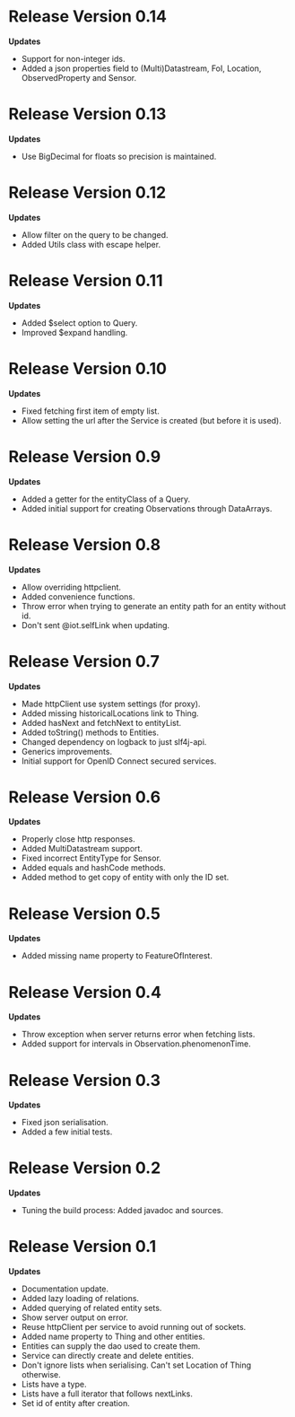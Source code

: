 # Release Version 0.14

**Updates**
* Support for non-integer ids.
* Added a json properties field to (Multi)Datastream, FoI, Location, ObservedProperty and Sensor.


# Release Version 0.13

**Updates**
* Use BigDecimal for floats so precision is maintained.


# Release Version 0.12

**Updates**
* Allow filter on the query to be changed.
* Added Utils class with escape helper.


# Release Version 0.11

**Updates**
* Added $select option to Query.
* Improved $expand handling.


# Release Version 0.10

**Updates**
* Fixed fetching first item of empty list.
* Allow setting the url after the Service is created (but before it is used).


# Release Version 0.9

**Updates**
* Added a getter for the entityClass of a Query.
* Added initial support for creating Observations through DataArrays.


# Release Version 0.8

**Updates**
* Allow overriding httpclient.
* Added convenience functions.
* Throw error when trying to generate an entity path for an entity without id.
* Don't sent @iot.selfLink when updating.


# Release Version 0.7

**Updates**
* Made httpClient use system settings (for proxy).
* Added missing historicalLocations link to Thing.
* Added hasNext and fetchNext to entityList.
* Added toString() methods to Entities.
* Changed dependency on logback to just slf4j-api.
* Generics improvements.
* Initial support for OpenID Connect secured services.


# Release Version 0.6

**Updates**
* Properly close http responses.
* Added MultiDatastream support.
* Fixed incorrect EntityType for Sensor.
* Added equals and hashCode methods.
* Added method to get copy of entity with only the ID set.


# Release Version 0.5

**Updates**
* Added missing name property to FeatureOfInterest.


# Release Version 0.4

**Updates**
* Throw exception when server returns error when fetching lists.
* Added support for intervals in Observation.phenomenonTime.


# Release Version 0.3

**Updates**
* Fixed json serialisation.
* Added a few initial tests.


# Release Version 0.2

**Updates**
* Tuning the build process: Added javadoc and sources.


# Release Version 0.1

**Updates**
* Documentation update.
* Added lazy loading of relations.
* Added querying of related entity sets.
* Show server output on error.
* Reuse httpClient per service to avoid running out of sockets.
* Added name property to Thing and other entities.
* Entities can supply the dao used to create them.
* Service can directly create and delete entities.
* Don't ignore lists when serialising. Can't set Location of Thing otherwise.
* Lists have a type.
* Lists have a full iterator that follows nextLinks.
* Set id of entity after creation.
